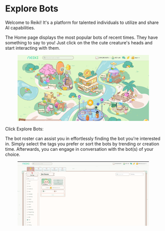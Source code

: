 # Explore Bots

Welcome to Reiki! It's a platform for talented individuals to utilize and share AI capabilities.&#x20;

The Home page displays the most popular bots of recent times. They have something to say to you! Just click on the the cute creature's heads and start interacting with them.

<figure><img src="../.gitbook/assets/image (1).png" alt=""><figcaption></figcaption></figure>

Click Explore Bots:

The bot roster can assist you in effortlessly finding the bot you're interested in. Simply select the tags you prefer or sort the bots by trending or creation time. Afterwards, you can engage in conversation with the bot(s) of your choice.

<figure><img src="../.gitbook/assets/image (19).png" alt=""><figcaption></figcaption></figure>
